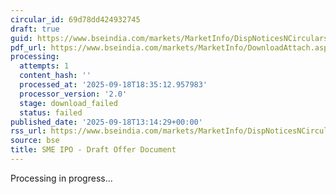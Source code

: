 ```yaml
---
circular_id: 69d78dd424932745
draft: true
guid: https://www.bseindia.com/markets/MarketInfo/DispNoticesNCirculars.aspx?Noticeid={FC45B7C4-765E-4AAC-8BB7-993D44DEEFA1}&noticeno=20250918-45&dt=09/18/2025&icount=45&totcount=63&flag=0
pdf_url: https://www.bseindia.com/markets/MarketInfo/DownloadAttach.aspx?id=20250918-45&attachedId=
processing:
  attempts: 1
  content_hash: ''
  processed_at: '2025-09-18T18:35:12.957983'
  processor_version: '2.0'
  stage: download_failed
  status: failed
published_date: '2025-09-18T13:14:29+00:00'
rss_url: https://www.bseindia.com/markets/MarketInfo/DispNoticesNCirculars.aspx?Noticeid={FC45B7C4-765E-4AAC-8BB7-993D44DEEFA1}&noticeno=20250918-45&dt=09/18/2025&icount=45&totcount=63&flag=0
source: bse
title: SME IPO - Draft Offer Document
---
```


Processing in progress...